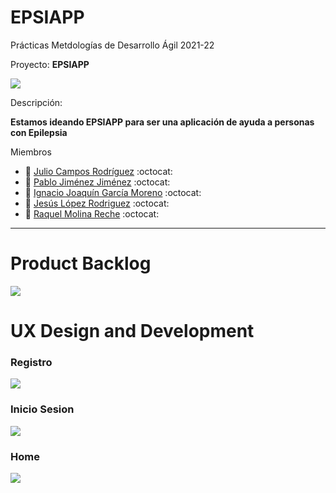 # EPSIAPP
Prácticas Metdologías de Desarrollo Ágil 2021-22

Proyecto: 
**EPSIAPP**

<img src="https://github.com/susolr/EPSIAPP/blob/main/EPSIAPP.png"/>

Descripción: 

**Estamos ideando EPSIAPP para ser una aplicación de ayuda a personas con Epilepsia**

Miembros
 * :bust_in_silhouette:   [Julio Campos Rodríguez](https://github.com/juliocamposrd)    :octocat:
  * :bust_in_silhouette:   [Pablo Jiménez Jiménez](https://github.com/pablojjimenez)    :octocat:
 * :bust_in_silhouette:   [Ignacio Joaquín García Moreno](https://github.com/ignaciogmoreno) :octocat:
 * :bust_in_silhouette:   [Jesús López Rodriguez](https://github.com/susolr)   :octocat:
 * :bust_in_silhouette:   [Raquel Molina Reche](https://github.com/rmr00)   :octocat:     


----- 

# Product Backlog

<img src="https://github.com/susolr/EPSIAPP/blob/main/ProductBacklog.png"/>

# UX Design and Development

### Registro

<img src="https://github.com/susolr/EPSIAPP/blob/main/Sprint2/Registro.png"/>

### Inicio Sesion

<img src="https://github.com/susolr/EPSIAPP/blob/main/Sprint2/LogIn.png"/>

### Home

<img src="https://github.com/susolr/EPSIAPP/blob/main/Sprint2/Home.png"/>
